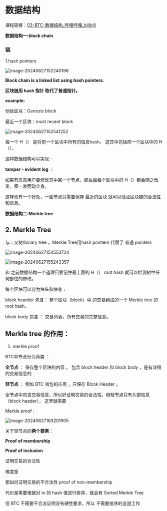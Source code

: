 # 数据结构

课程链接：[03-BTC-数据结构_哔哩哔哩_bilibili](https://www.bilibili.com/video/BV1Vt411X7JF?p=3&vd_source=6e70ae8e9395c062a70e813c359b470e)

**数据结构一:block chain**

### 链

1.hash pointers 

![image-20240627152240196](https://github.com/040509-o/BTC--principle-study/assets/173686732/78f19460-18fe-48c4-94c3-82a8d723ab8d)

**Block chain is a linked list using hash pointers.**

**区块链用 hash 指针 取代了普通指针。**



**example:**

创世区块：Genesis block

最近一个区块：most recent block

![image-20240627152541252](https://github.com/040509-o/BTC--principle-study/assets/173686732/5d1948c6-d2a2-4e92-988a-b9bf15af8d37)


每一个  H（） 是将前一个区块中所有的信息hash， 这其中包括前一个区块中的 H（）。

这种数据结构可以实现 :

**tamper - evident log** ：

如果有恶意用户要修改其中某一个节点，那后面每个区块中的 H（）都会随之改变，牵一发而动全身。

这样也有一个好处，一些节点只需要保存  最近的区块 就可以验证区块链的合法性和信息。





**数据结构二:Merkle tree**

## 2. Merkle Tree

与二叉树/binary tree ，Merkle Tree用hash pointers 代替了 普通 pointers

![image-20240627154553724](https://github.com/040509-o/BTC--principle-study/assets/173686732/0550eba0-db6d-4670-8e85-ac0bcba2ab3d)

![image-20240627155243357](https://github.com/040509-o/BTC--principle-study/assets/173686732/8bea2e1b-0bf9-437f-a4e4-6046d8959d84)


和 之前数据结构一个道理只要记住最上面的 H（） root hash 就可以检测树中任何部位的修改。



每个区块可以分为块头和块身：

block hearder  包含： 整个区块（block）中 的交易组成的一个  Merkle tree  的 root hash。

block body 包含 ： 交易列表，所有交易的完整信息。



## Merkle tree 的作用：

1. merkle proof 

BTC中节点分为两类 ：

**全节点**  ： 保存整个区块的内容 ， 包含  block header 和  block body  ，是有详细的交易信息的

**轻节点**  ： 例如 BTC 钱包的应用 ，只保存 Blcok Header 。

全节点中包含交易信息，所以好证明交易的合法性，但轻节点只有头部信息 （block header）， 这里就需要 

Merkle proof :

![image-20240627163201905](https://github.com/040509-o/BTC--principle-study/assets/173686732/c67fe713-57e1-481b-85f3-69a990c91d44)


关于轻节点的**两个要素**：

**Proof of membership**

**Proof of inclusion**

证明交易的合法性

难度是



那如何证明交易的不合法性  proof of non-membership

代价是需要根据对   tx  的  hash 值进行排序，就会有 Sorted Merkle Tree

 但  BTC  不需要不合法证明没有硬性要求，所以 不需要排序的这道工作
